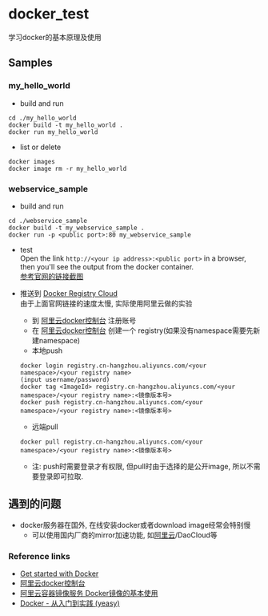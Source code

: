 # docker_test
学习docker的基本原理及使用    

## Samples  
### my_hello_world  
- build and run   
```  
cd ./my_hello_world  
docker build -t my_hello_world .
docker run my_hello_world
```  
- list or delete   
```
docker images
docker image rm -r my_hello_world
```

### webservice_sample   
- build and run  
```
cd ./webservice_sample
docker build -t my_webservice_sample .
docker run -p <public port>:80 my_webservice_sample
```
- test   
Open the link `http://<your ip address>:<public port>` in a browser, then you'll see the output from the docker container.   
    [参考官网的链接截图](https://docs.docker.com/get-started/part2/#run-the-app)   

- 推送到 [Docker Registry Cloud](https://cloud.docker.com/)    
由于上面官网链接的速度太慢, 实际使用阿里云做的实验   
  - 到 [阿里云docker控制台](https://cr.console.aliyun.com/) 注册账号   
  - 在 [阿里云docker控制台](https://cr.console.aliyun.com/) 创建一个 registry(如果没有namespace需要先新建namespace)   
  - 本地push   
  ```
  docker login registry.cn-hangzhou.aliyuncs.com/<your namespace>/<your registry name>  
  (input username/password)  
  docker tag <ImageId> registry.cn-hangzhou.aliyuncs.com/<your namespace>/<your registry name>:<镜像版本号>  
  docker push registry.cn-hangzhou.aliyuncs.com/<your namespace>/<your registry name>:<镜像版本号>  
  ```
  - 远端pull  
  ```
  docker pull registry.cn-hangzhou.aliyuncs.com/<your namespace>/<your registry name>:<镜像版本号>  
  ```
  - 注: push时需要登录才有权限, 但pull时由于选择的是公开image, 所以不需要登录即可拉取.    



## 遇到的问题   
- docker服务器在国外, 在线安装docker或者download image经常会特别慢   
  - 可以使用国内厂商的mirror加速功能, 如[阿里云](https://cr.console.aliyun.com/)/DaoCloud等   

### Reference links  
- [Get started with Docker](https://docs.docker.com/get-started)   
- [阿里云docker控制台](https://cr.console.aliyun.com/)  
- [阿里云容器镜像服务 Docker镜像的基本使用](https://yq.aliyun.com/articles/70756)  
- [Docker - 从入门到实践 (yeasy)](https://www.gitbook.com/book/yeasy/docker_practice/details)  
